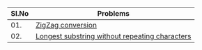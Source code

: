 | Sl.No|  Problems       |
|------|------------------|
| 01. |[ZigZag conversion](https://leetcode.com/problems/zigzag-conversion/)|
| 02. |[Longest substring without repeating characters](https://leetcode.com/problems/longest-substring-without-repeating-characters/)|

</br>
